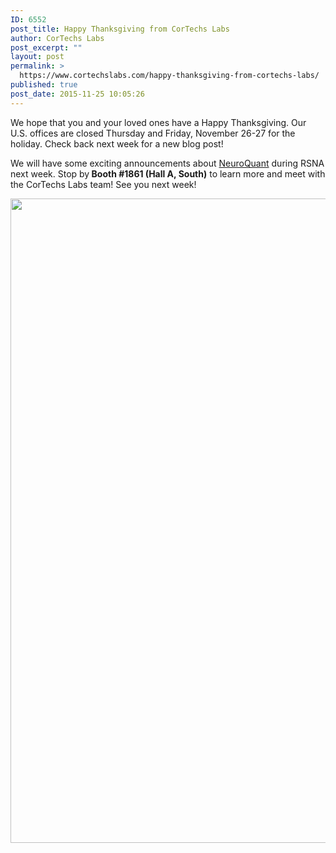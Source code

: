 ```yaml
---
ID: 6552
post_title: Happy Thanksgiving from CorTechs Labs
author: CorTechs Labs
post_excerpt: ""
layout: post
permalink: >
  https://www.cortechslabs.com/happy-thanksgiving-from-cortechs-labs/
published: true
post_date: 2015-11-25 10:05:26
---
```

We hope that you and your loved ones have a Happy Thanksgiving. Our U.S. offices are closed Thursday and Friday, November 26-27 for the holiday. Check back next week for a new blog post!

We will have some exciting announcements about <a href="http://www.cortechslabs.com/neuroquant/">NeuroQuant</a> during RSNA next week. Stop by<strong> Booth #1861 (Hall A, South)</strong> to learn more and meet with the CorTechs Labs team! See you next week!
<p style="text-align: center;"><a href="https://www.cortechslabs.com/wp-content/uploads/2017/02/thanksgiving-closed-image.jpg"><img class="aligncenter size-full wp-image-6404" src="https://www.cortechslabs.com/wp-content/uploads/2017/02/thanksgiving-closed-image.jpg" alt="" width="1600" height="1031" /></a></p>
